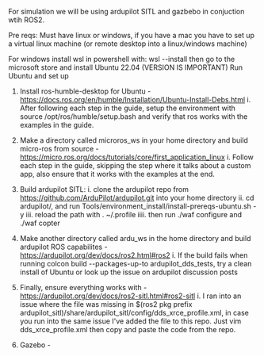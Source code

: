 For simulation we will be using ardupilot SITL and gazbebo in conjuction wtih ROS2.

Pre reqs: Must have linux or windows, if you have a mac you have to set up a virtual linux machine (or remote desktop into a linux/windows machine)

For windows install wsl in powershell with:
  wsl --install
  then go to the microsoft store and install Ubuntu 22.04 (VERSION IS IMPORTANT)
	Run Ubuntu and set up 

1. Install ros-humble-desktop for Ubuntu - https://docs.ros.org/en/humble/Installation/Ubuntu-Install-Debs.html
  	i. After following each step in the guide, setup the environment with source /opt/ros/humble/setup.bash and verify that ros works with the examples in the guide.
2. Make a directory called microros_ws in your home directory and build micro-ros from source - https://micro.ros.org/docs/tutorials/core/first_application_linux
    i. Follow each step in the guide, skipping the step where it talks about a custom app, also ensure that it works with the examples at the end.
3. Build ardupilot SITL:
    i. clone the ardupilot repo from https://github.com/ArduPilot/ardupilot.git into your home directory 
    ii. cd ardupilot/, and run Tools/environment_install/install-prereqs-ubuntu.sh -y
    iii. reload the path with . ~/.profile
   	iiii. then run ./waf configure and ./waf copter
5. Make another directory called ardu_ws in the home directory and build ardupilot ROS capabilites - https://ardupilot.org/dev/docs/ros2.html#ros2
    i. If the build fails when running colcon build --packages-up-to ardupilot_dds_tests, try a clean install of Ubuntu or look up the issue on ardupilot discussion posts
6. Finally, ensure everything works with - https://ardupilot.org/dev/docs/ros2-sitl.html#ros2-sitl
    i. I ran into an issue where the file was missing in $(ros2 pkg prefix ardupilot_sitl)/share/ardupilot_sitl/config/dds_xrce_profile.xml, in case you run into the same issue I've added the file to this repo. Just vim dds_xrce_profile.xml then copy and paste the code from the repo.

7. Gazebo - 
  
